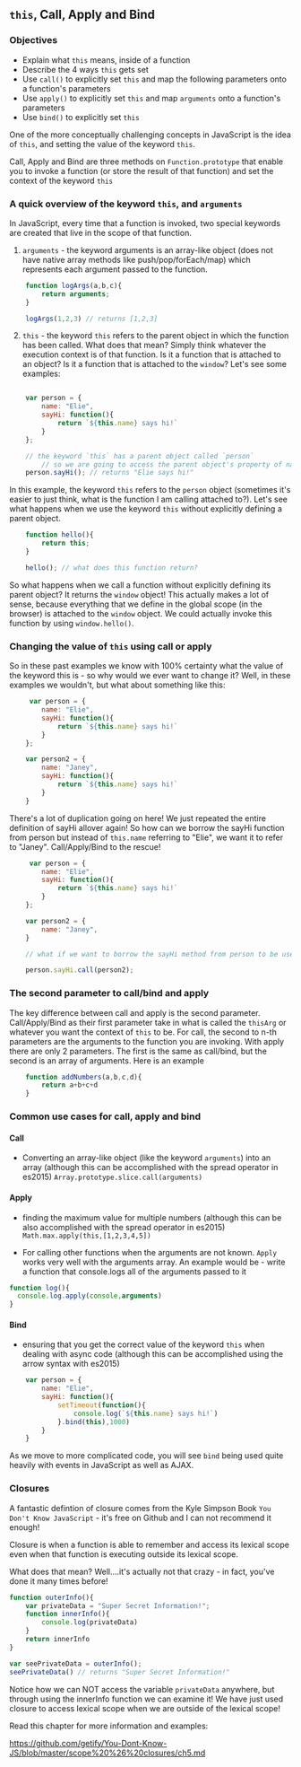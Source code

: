 ## `this`, Call, Apply and Bind

### Objectives

* Explain what `this` means, inside of a function
* Describe the 4 ways `this` gets set
* Use `call()` to explicitly set `this` and map the following parameters onto a function's parameters
* Use `apply()` to explicitly set `this` and map `arguments` onto a function's parameters
* Use `bind()` to explicitly set `this`

One of the more conceptually challenging concepts in JavaScript is the idea of `this`, and setting the value of the keyword `this`.

Call, Apply and Bind are three methods on `Function.prototype` that enable you to invoke a function (or store the result of that function) and set the context of the keyword `this`

### A quick overview of the keyword `this`, and `arguments`

In JavaScript, every time that a function is invoked, two special keywords are created that live in the scope of that function. 

1. `arguments` - the keyword arguments is an array-like object (does not have native array methods like push/pop/forEach/map) which represents each argument passed to the function.

```js
    function logArgs(a,b,c){
        return arguments;
    }

    logArgs(1,2,3) // returns [1,2,3]
```

2. `this` - the keyword `this` refers to the parent object in which the function has been called. What does that mean? Simply think whatever the execution context is of that function. Is it a function that is attached to an object? Is it a function that is attached to the `window`? Let's see some examples:

```js

    var person = {
        name: "Elie",
        sayHi: function(){
            return `${this.name} says hi!`
        }
    };

    // the keyword `this` has a parent object called `person`
        // so we are going to access the parent object's property of name
    person.sayHi(); // returns "Elie says hi!"


```

In this example, the keyword `this` refers to the `person` object (sometimes it's easier to just think, what is the function I am calling attached to?). Let's see what happens when we use the keyword `this` without explicitly defining a parent object.

```js
    function hello(){
        return this;
    }

    hello(); // what does this function return?
```

So what happens when we call a function without explicitly defining its parent object? It returns the `window` object! This actually makes a lot of sense, because everything that we define in the global scope (in the browser) is attached to the `window` object. We could actually invoke this function by using `window.hello()`.

### Changing the value of `this` using call or apply

So in these past examples we know with 100% certainty what the value of the keyword this is - so why would we ever want to change it? Well, in these examples we wouldn't, but what about something like this:

```js
     var person = {
        name: "Elie",
        sayHi: function(){
            return `${this.name} says hi!`
        }
    };

    var person2 = {
        name: "Janey",
        sayHi: function(){
            return `${this.name} says hi!`
        }
    }
```

There's a lot of duplication going on here! We just repeated the entire definition of sayHi allover again! So how can we borrow the sayHi function from person but instead of `this.name` referring to "Elie", we want it to refer to "Janey". Call/Apply/Bind to the rescue!


```js
     var person = {
        name: "Elie",
        sayHi: function(){
            return `${this.name} says hi!`
        }
    };

    var person2 = {
        name: "Janey",
    }

    // what if we want to borrow the sayHi method from person to be used on person?

    person.sayHi.call(person2);
```

### The second parameter to call/bind and apply

The key difference between call and apply is the second parameter. Call/Apply/Bind as their first parameter take in what is called the `thisArg` or whatever you want the context of `this` to be. For call, the second to n-th parameters are the arguments to the function you are invoking. With apply there are only 2 parameters. The first is the same as call/bind, but the second is an array of arguments. Here is an example

```js
    function addNumbers(a,b,c,d){
        return a+b+c+d
    }

```

### Common use cases for call, apply and bind

#### Call

- Converting an array-like object (like the keyword `arguments`) into an array (although this can be accomplished with the spread operator in es2015) `Array.prototype.slice.call(arguments)`

#### Apply

- finding the maximum value for multiple numbers (although this can be also accomplished with the spread operator in es2015) `Math.max.apply(this,[1,2,3,4,5])`

- For calling other functions when the arguments are not known. `Apply` works very well with the arguments array. An example would be - write a function that console.logs all of the arguments passed to it 

```js
function log(){
  console.log.apply(console,arguments)
} 
```

#### Bind

- ensuring that you get the correct value of the keyword `this` when dealing with async code (although this can be accomplished using the arrow syntax with es2015)

```js
    var person = {
        name: "Elie",
        sayHi: function(){
            setTimeout(function(){
                console.log(`${this.name} says hi!`)
            }.bind(this),1000)
        }
    }
```

As we move to more complicated code, you will see `bind` being used quite heavily with events in JavaScript as well as AJAX.

### Closures

A fantastic defintion of closure comes from the Kyle Simpson Book `You Don't Know JavaScript` - it's free on Github and I can not recommend it enough!

Closure is when a function is able to remember and access its lexical scope even when that function is executing outside its lexical scope.

What does that mean? Well....it's actually not that crazy - in fact, you've done it many times before!

```javascript
function outerInfo(){
    var privateData = "Super Secret Information!";
    function innerInfo(){
        console.log(privateData)
    }
    return innerInfo
}

var seePrivateData = outerInfo();
seePrivateData() // returns "Super Secret Information!"
```

Notice how we can NOT access the variable `privateData` anywhere, but through using the innerInfo function we can examine it! We have just used closure to access lexical scope when we are outside of the lexical scope!

Read this chapter for more information and examples:

[https://github.com/getify/You-Dont-Know-JS/blob/master/scope%20%26%20closures/ch5.md
](https://github.com/getify/You-Dont-Know-JS/blob/master/scope%20%26%20closures/ch5.md
)
